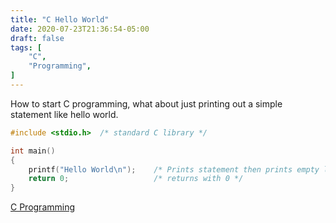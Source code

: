 ```yaml
---
title: "C Hello World"
date: 2020-07-23T21:36:54-05:00
draft: false
tags: [
	"C",
	"Programming",
]
---
```


How to start C programming, what about just printing out a simple statement like hello world.

```c
#include <stdio.h>	/* standard C library */

int main()
{
    printf("Hello World\n");    /* Prints statement then prints empty line afterwards */
    return 0;                   /* returns with 0 */
}
```

[C Programming](/posts/c_programming)
